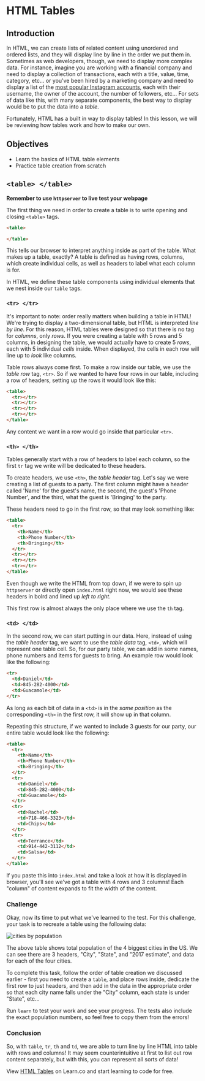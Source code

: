 # HTML Tables

## Introduction

In HTML, we can create lists of related content using unordered and ordered
lists, and they will display line by line in the order we put them in. Sometimes
as web developers, though, we need to display more complex data. For instance,
imagine you are working with a financial company and need to display a
collection of transactions, each with a title, value, time, category, etc... or
you've been hired by a marketing company and need to display a list of the [most
popular Instagram
accounts](https://en.wikipedia.org/wiki/List_of_most-followed_Instagram_accounts),
each with their username, the owner of the account, the number of followers,
etc... For sets of data like this, with many separate components, the best way
to display would be to put the data into a _table_.

Fortunately, HTML has a built in way to display tables! In this lesson, we will
be reviewing how tables work and how to make our own.

## Objectives

- Learn the basics of HTML table elements
- Practice table creation from scratch

## `<table> </table>`

**Remember to use `httpserver` to live test your webpage**

The first thing we need in order to create a table is to write opening and
closing `<table>` tags.

```html
<table>

</table>
```

This tells our browser to interpret anything inside as part of the table. What
makes up a table, exactly? A table is defined as having rows, columns, which
create individual cells, as well as headers to label what each column is for.  

In HTML, we define these table components using individual elements that we nest
inside our `table` tags.

### `<tr> </tr>`

It's important to note: order really matters when building a table in HTML!
We're trying to display a two-dimensional table, but HTML is interpreted _line
by line_.  For this reason, HTML tables were designed so that there is no tag
for _columns_, only _rows_.  If you were creating a table with 5 rows and 5
columns, in designing the table, we would actually have to create 5 _rows_, each
with 5 individual _cells_ inside.  When displayed, the cells in each row will
line up to _look_ like columns.

Table rows always come first. To make a row inside our table, we use the _table
row_ tag, `<tr>`. So if we wanted to have four rows in our table, including a row of
headers, setting up the rows it would look like this:

```HTML
<table>
  <tr></tr>
  <tr></tr>
  <tr></tr>
  <tr></tr>
</table>
```

Any content we want in a row would go inside that particular `<tr>`.

### `<th> </th>`

Tables generally start with a row of headers to label each column, so the first
`tr` tag we write will be dedicated to these headers.

To create headers, we use `<th>`, the _table header_ tag. Let's say we were
creating a list of guests to a party. The first column might have a header
called 'Name' for the guest's name, the second, the guest's 'Phone Number', and
the third, what the guest is 'Bringing' to the party.  

These headers need to go in the first row, so that may look something like:

```HTML
<table>
  <tr>
    <th>Name</th>
    <th>Phone Number</th>
    <th>Bringing</th>
  </tr>
  <tr></tr>
  <tr></tr>
  <tr></tr>
</table>
```

Even though we write the HTML from top down, if we were to spin up `httpserver`
or directly open `index.html` right now, we would see these headers in bolrd and
lined up _left to right_.  

This first row is almost always the only place where we use the `th` tag.

### `<td> </td>`

In the second row, we can start putting in our data. Here, instead of using the
_table header_ tag, we want to use the _table data_ tag, `<td>`, which will
represent one table cell. So, for our party table, we can add in some names,
phone numbers and items for guests to bring. An example row would look like the
following:

```HTML
<tr>
  <td>Daniel</td>
  <td>845-282-4000</td>
  <td>Guacamole</td>
</tr>
```

As long as each bit of data in a `<td>` is in the _same position_ as the
corresponding `<th>` in the first row, it will show up in that column.

Repeating this structure, if we wanted to include 3 guests for our party, our
entire table would look like the following:

```HTML
<table>
  <tr>
    <th>Name</th>
    <th>Phone Number</th>
    <th>Bringing</th>
  </tr>
  <tr>
    <td>Daniel</td>
    <td>845-282-4000</td>
    <td>Guacamole</td>
  </tr>
  <tr>
    <td>Rachel</td>
    <td>718-466-3323</td>
    <td>Chips</td>
  </tr>
  <tr>
    <td>Terrance</td>
    <td>914-442-3112</td>
    <td>Salsa</td>
  </tr>
</table>
```

If you paste this into `index.html` and take a look at how it is displayed in
browser, you'll see we've got a table with 4 rows and 3 columns! Each "column"
of content expands to fit the width of the content.

### Challenge

Okay, now its time to put what we've learned to the test. For this challenge,
your task is to recreate a table using the following data:

![cities by population](https://s3.amazonaws.com/ironboard-learn/us_cities_by_population.png)

The above table shows total population of the 4 biggest cities in the US. We can
see there are 3 headers, "City", "State", and "2017 estimate", and data for each
of the four cities.

To complete this task, follow the order of table creation we discussed earlier -
first you need to create a `table`, and place rows inside, dedicate the first
row to just headers, and then add in the data in the appropriate order so that
each city name falls under the "City" column, each state is under "State",
etc...

Run `learn` to test your work and see your progress. The tests also include the
exact population numbers, so feel free to copy them from the errors!

### Conclusion

So, with `table`, `tr`, `th` and `td`, we are able to turn line by line HTML
into table with rows and columns! It may seem counterintuitive at first to list
out row content separately, but with this, you can represent all sorts of data!

<p data-visibility='hidden'>View <a href='https://learn.co/lessons/html-tables'
title='HTML Tables'>HTML Tables</a> on Learn.co and start learning to code for
free.</p>
